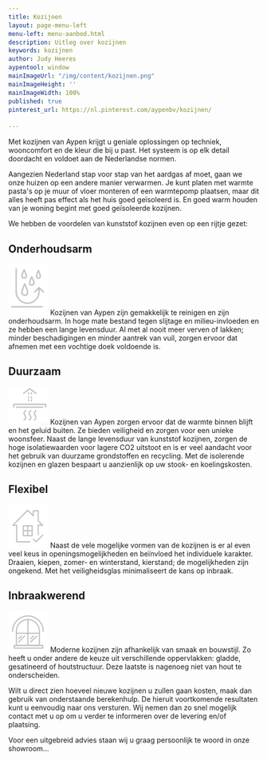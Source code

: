 ```yaml
---
title: Kozijnen
layout: page-menu-left
menu-left: menu-aanbod.html
description: Uitleg over kozijnen
keywords: kozijnen
author: Judy Heeres
aypentool: window
mainImageUrl: "/img/content/kozijnen.png"
mainImageHeight: ''
mainImageWidth: 100%
published: true
pinterest_url: https://nl.pinterest.com/aypenbv/kozijnen/

---
```

Met kozijnen van Aypen krijgt u geniale oplossingen op techniek, wooncomfort en de kleur die bij u past. Het systeem is op elk detail doordacht en voldoet aan de Nederlandse normen.

Aangezien Nederland stap voor stap van het aardgas af moet, gaan we onze huizen op een andere manier verwarmen. Je kunt platen met warmte pasta's op je muur of vloer monteren of een warmtepomp plaatsen, maar dit alles heeft pas effect als het huis goed geïsoleerd is. En goed warm houden van je woning begint met goed geïsoleerde kozijnen.

We hebben de voordelen van kunststof kozijnen even op een rijtje gezet:

## Onderhoudsarm

![image alt <](/img/producten/onderhoudsarm.png)
Kozijnen van Aypen zijn gemakkelijk te reinigen en zijn onderhoudsarm. In hoge mate bestand tegen slijtage en milieu-invloeden en ze hebben een lange levensduur. Al met al nooit meer verven of lakken; minder beschadigingen en minder aantrek van vuil, zorgen ervoor dat afnemen met een vochtige doek voldoende is.

## Duurzaam

![image alt <](/img/producten/duurzaam.png)
Kozijnen van Aypen zorgen ervoor dat de warmte binnen blijft en het geluid buiten. Ze bieden veiligheid en zorgen voor een unieke woonsfeer. Naast de lange levensduur van kunststof kozijnen, zorgen de hoge isolatiewaarden voor lagere CO2 uitstoot en is er veel aandacht voor het gebruik van duurzame grondstoffen en recycling. Met de isolerende kozijnen en glazen bespaart u aanzienlijk op uw stook- en koelingskosten.

## Flexibel

![image alt <](/img/producten/flexibel.png)
Naast de vele mogelijke vormen van de kozijnen is er al even veel keus in openingsmogelijkheden en beïnvloed het individuele karakter. Draaien, kiepen, zomer- en winterstand, kierstand; de mogelijkheden zijn ongekend. Met het veiligheidsglas minimaliseert de kans op inbraak.

## Inbraakwerend

**_![image alt <](/img/producten/inbraakwerend.png)_**
Moderne kozijnen zijn afhankelijk van smaak en bouwstijl. Zo heeft u onder andere de keuze uit verschillende oppervlakken: gladde, gesatineerd of houtstructuur. Deze laatste is nagenoeg niet van hout te onderscheiden.

Wilt u direct zien hoeveel nieuwe kozijnen u zullen gaan kosten, maak dan gebruik van onderstaande berekenhulp. De hieruit voortkomende resultaten kunt u eenvoudig naar ons versturen. Wij nemen dan zo snel mogelijk contact met u op om u verder te informeren over de levering en/of plaatsing.

Voor een uitgebreid advies staan wij u graag persoonlijk te woord in onze showroom...
